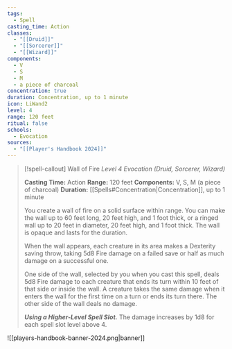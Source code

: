```yaml
---
tags:
  - Spell
casting_time: Action
classes:
  - "[[Druid]]"
  - "[[Sorcerer]]"
  - "[[Wizard]]"
components:
  - V
  - S
  - M
  - a piece of charcoal
concentration: true
duration: Concentration, up to 1 minute
icon: LiWand2
level: 4
range: 120 feet
ritual: false
schools:
  - Evocation
sources: 
  - "[[Player's Handbook 2024]]"
---
```

>[!spell-callout] Wall of Fire
>_Level 4 Evocation (Druid, Sorcerer, Wizard)_
>
>**Casting Time:** Action
>**Range:** 120 feet
>**Components:** V, S, M (a piece of charcoal)
>**Duration:** [[Spells#Concentration\|Concentration]], up to 1 minute
>
>You create a wall of fire on a solid surface within range. You can make the wall up to 60 feet long, 20 feet high, and 1 foot thick, or a ringed wall up to 20 feet in diameter, 20 feet high, and 1 foot thick. The wall is opaque and lasts for the duration.
>
>When the wall appears, each creature in its area makes a Dexterity saving throw, taking 5d8 Fire damage on a failed save or half as much damage on a successful one.
>
>One side of the wall, selected by you when you cast this spell, deals 5d8 Fire damage to each creature that ends its turn within 10 feet of that side or inside the wall. A creature takes the same damage when it enters the wall for the first time on a turn or ends its turn there. The other side of the wall deals no damage.
>
>**_Using a Higher-Level Spell Slot._** The damage increases by 1d8 for each spell slot level above 4.


![[players-handbook-banner-2024.png|banner]]